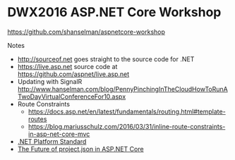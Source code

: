 # DWX2016 ASP.NET Core Workshop 
https://github.com/shanselman/aspnetcore-workshop

Notes
* http://sourceof.net goes straight to the source code for .NET
* https://live.asp.net source code at https://github.com/aspnet/live.asp.net
* Updating with SignalR http://www.hanselman.com/blog/PennyPinchingInTheCloudHowToRunATwoDayVirtualConferenceFor10.aspx
* Route Constraints
  * https://docs.asp.net/en/latest/fundamentals/routing.html#template-routes
  * https://blog.mariusschulz.com/2016/03/31/inline-route-constraints-in-asp-net-core-mvc
* [.NET Platform Standard](https://github.com/dotnet/corefx/blob/master/Documentation/architecture/net-platform-standard.md)
* [The Future of project.json in ASP.NET Core](https://wildermuth.com/2016/05/12/The-Future-of-project-json-in-ASP-NET-Core)
